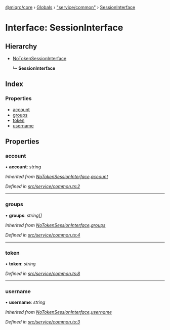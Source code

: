 [@miqro/core](../README.md) › [Globals](../globals.md) › ["service/common"](../modules/_service_common_.md) › [SessionInterface](_service_common_.sessioninterface.md)

# Interface: SessionInterface

## Hierarchy

* [NoTokenSessionInterface](_service_common_.notokensessioninterface.md)

  ↳ **SessionInterface**

## Index

### Properties

* [account](_service_common_.sessioninterface.md#account)
* [groups](_service_common_.sessioninterface.md#groups)
* [token](_service_common_.sessioninterface.md#token)
* [username](_service_common_.sessioninterface.md#username)

## Properties

###  account

• **account**: *string*

*Inherited from [NoTokenSessionInterface](_service_common_.notokensessioninterface.md).[account](_service_common_.notokensessioninterface.md#account)*

*Defined in [src/service/common.ts:2](https://github.com/claukers/miqro-core/blob/64522a7/src/service/common.ts#L2)*

___

###  groups

• **groups**: *string[]*

*Inherited from [NoTokenSessionInterface](_service_common_.notokensessioninterface.md).[groups](_service_common_.notokensessioninterface.md#groups)*

*Defined in [src/service/common.ts:4](https://github.com/claukers/miqro-core/blob/64522a7/src/service/common.ts#L4)*

___

###  token

• **token**: *string*

*Defined in [src/service/common.ts:8](https://github.com/claukers/miqro-core/blob/64522a7/src/service/common.ts#L8)*

___

###  username

• **username**: *string*

*Inherited from [NoTokenSessionInterface](_service_common_.notokensessioninterface.md).[username](_service_common_.notokensessioninterface.md#username)*

*Defined in [src/service/common.ts:3](https://github.com/claukers/miqro-core/blob/64522a7/src/service/common.ts#L3)*
